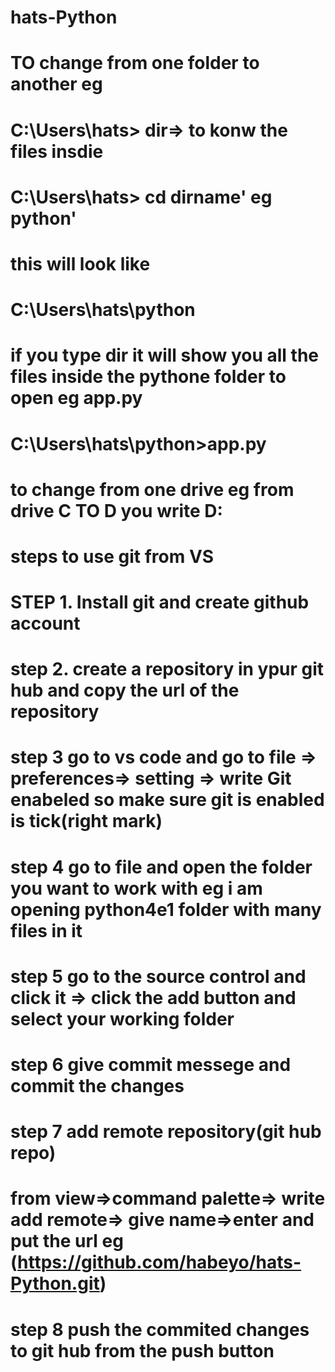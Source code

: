 # hats-Python
# TO change from one folder to another eg
# C:\Users\hats> dir=> to konw the files insdie
# C:\Users\hats> cd dirname' eg python'
# this will look like
# C:\Users\hats\python
# if you type dir it will show you all the files inside the pythone folder to open eg app.py 
#  C:\Users\hats\python>app.py
# to change from one drive eg from drive C TO D you write D:
# steps to use git from VS
# STEP 1. Install git and create github account
# step 2. create a repository in ypur git hub and copy the url of the repository
# step 3 go to vs code and go to file => preferences=> setting => write Git enabeled so make sure git is enabled is tick(right mark)
# step 4 go to file and open the folder you want to work with eg i am opening python4e1 folder with many files in it
# step 5 go to the source control and click it => click the add button and select your working folder
# step 6 give commit messege and commit the changes
# step 7 add remote repository(git hub repo)
# from view=>command palette=> write add remote=> give name=>enter and put the url eg (https://github.com/habeyo/hats-Python.git)
# step 8 push the commited changes to git hub from the push button
